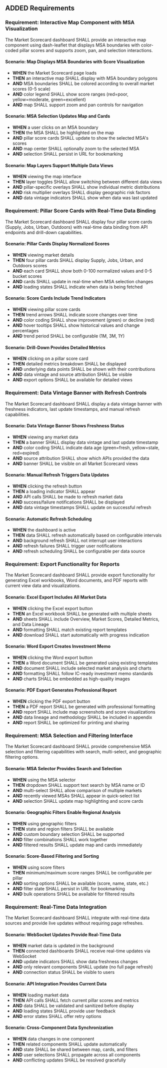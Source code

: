 ## ADDED Requirements

### Requirement: Interactive Map Component with MSA Visualization
The Market Scorecard dashboard SHALL provide an interactive map component using dash-leaflet that displays MSA boundaries with color-coded pillar scores and supports zoom, pan, and selection interactions.

#### Scenario: Map Displays MSA Boundaries with Score Visualization
- **WHEN** the Market Scorecard page loads
- **THEN** an interactive map SHALL display with MSA boundary polygons
- **AND** MSA boundaries SHALL be colored according to overall market scores (0-5 scale)
- **AND** color legend SHALL show score ranges (red=poor, yellow=moderate, green=excellent)
- **AND** map SHALL support zoom and pan controls for navigation

#### Scenario: MSA Selection Updates Map and Cards
- **WHEN** a user clicks on an MSA boundary
- **THEN** the MSA SHALL be highlighted on the map
- **AND** pillar score cards SHALL update to show the selected MSA's scores
- **AND** map center SHALL optionally zoom to the selected MSA
- **AND** selection SHALL persist in URL for bookmarking

#### Scenario: Map Layers Support Multiple Data Views
- **WHEN** viewing the map interface
- **THEN** layer toggles SHALL allow switching between different data views
- **AND** pillar-specific overlays SHALL show individual metric distributions
- **AND** risk multiplier overlays SHALL display geographic risk factors
- **AND** data vintage indicators SHALL show when data was last updated

### Requirement: Pillar Score Cards with Real-Time Data Binding
The Market Scorecard dashboard SHALL display four pillar score cards (Supply, Jobs, Urban, Outdoors) with real-time data binding from API endpoints and drill-down capabilities.

#### Scenario: Pillar Cards Display Normalized Scores
- **WHEN** viewing market details
- **THEN** four pillar cards SHALL display Supply, Jobs, Urban, and Outdoors scores
- **AND** each card SHALL show both 0-100 normalized values and 0-5 bucket scores
- **AND** cards SHALL update in real-time when MSA selection changes
- **AND** loading states SHALL indicate when data is being fetched

#### Scenario: Score Cards Include Trend Indicators
- **WHEN** viewing pillar score cards
- **THEN** trend arrows SHALL indicate score changes over time
- **AND** color coding SHALL show improvement (green) or decline (red)
- **AND** hover tooltips SHALL show historical values and change percentages
- **AND** trend period SHALL be configurable (1M, 3M, 1Y)

#### Scenario: Drill-Down Provides Detailed Metrics
- **WHEN** clicking on a pillar score card
- **THEN** detailed metrics breakdown SHALL be displayed
- **AND** underlying data points SHALL be shown with their contributions
- **AND** data vintage and source attribution SHALL be visible
- **AND** export options SHALL be available for detailed views

### Requirement: Data Vintage Banner with Refresh Controls
The Market Scorecard dashboard SHALL display a data vintage banner with freshness indicators, last update timestamps, and manual refresh capabilities.

#### Scenario: Data Vintage Banner Shows Freshness Status
- **WHEN** viewing any market data
- **THEN** a banner SHALL display data vintage and last update timestamp
- **AND** color coding SHALL indicate data age (green=fresh, yellow=stale, red=expired)
- **AND** source attribution SHALL show which APIs provided the data
- **AND** banner SHALL be visible on all Market Scorecard views

#### Scenario: Manual Refresh Triggers Data Updates
- **WHEN** clicking the refresh button
- **THEN** a loading indicator SHALL appear
- **AND** API calls SHALL be made to refresh market data
- **AND** success/failure notifications SHALL be displayed
- **AND** data vintage timestamps SHALL update on successful refresh

#### Scenario: Automatic Refresh Scheduling
- **WHEN** the dashboard is active
- **THEN** data SHALL refresh automatically based on configurable intervals
- **AND** background refresh SHALL not interrupt user interactions
- **AND** refresh failures SHALL trigger user notifications
- **AND** refresh scheduling SHALL be configurable per data source

### Requirement: Export Functionality for Reports
The Market Scorecard dashboard SHALL provide export functionality for generating Excel workbooks, Word documents, and PDF reports with current view data and visualizations.

#### Scenario: Excel Export Includes All Market Data
- **WHEN** clicking the Excel export button
- **THEN** an Excel workbook SHALL be generated with multiple sheets
- **AND** sheets SHALL include Overview, Market Scores, Detailed Metrics, and Data Lineage
- **AND** formatting SHALL match existing report templates
- **AND** download SHALL start automatically with progress indication

#### Scenario: Word Export Creates Investment Memo
- **WHEN** clicking the Word export button
- **THEN** a Word document SHALL be generated using existing templates
- **AND** document SHALL include selected market analysis and charts
- **AND** formatting SHALL follow IC-ready investment memo standards
- **AND** charts SHALL be embedded as high-quality images

#### Scenario: PDF Export Generates Professional Report
- **WHEN** clicking the PDF export button
- **THEN** a PDF report SHALL be generated with professional formatting
- **AND** report SHALL include map screenshots and score visualizations
- **AND** data lineage and methodology SHALL be included in appendix
- **AND** report SHALL be optimized for printing and sharing

### Requirement: MSA Selection and Filtering Interface
The Market Scorecard dashboard SHALL provide comprehensive MSA selection and filtering capabilities with search, multi-select, and geographic filtering options.

#### Scenario: MSA Selector Provides Search and Selection
- **WHEN** using the MSA selector
- **THEN** dropdown SHALL support text search by MSA name or ID
- **AND** multi-select SHALL allow comparison of multiple markets
- **AND** recently viewed MSAs SHALL appear in quick-select list
- **AND** selection SHALL update map highlighting and score cards

#### Scenario: Geographic Filters Enable Regional Analysis
- **WHEN** using geographic filters
- **THEN** state and region filters SHALL be available
- **AND** custom boundary selection SHALL be supported
- **AND** filter combinations SHALL work together
- **AND** filtered results SHALL update map and cards immediately

#### Scenario: Score-Based Filtering and Sorting
- **WHEN** using score filters
- **THEN** minimum/maximum score ranges SHALL be configurable per pillar
- **AND** sorting options SHALL be available (score, name, state, etc.)
- **AND** filter state SHALL persist in URL for bookmarking
- **AND** bulk operations SHALL be available for filtered results

### Requirement: Real-Time Data Integration
The Market Scorecard dashboard SHALL integrate with real-time data sources and provide live updates without requiring page refreshes.

#### Scenario: WebSocket Updates Provide Real-Time Data
- **WHEN** market data is updated in the background
- **THEN** connected dashboards SHALL receive real-time updates via WebSocket
- **AND** update indicators SHALL show data freshness changes
- **AND** only relevant components SHALL update (no full page refresh)
- **AND** connection status SHALL be visible to users

#### Scenario: API Integration Provides Current Data
- **WHEN** loading market data
- **THEN** API calls SHALL fetch current pillar scores and metrics
- **AND** data SHALL be validated and sanitized before display
- **AND** loading states SHALL provide user feedback
- **AND** error states SHALL offer retry options

#### Scenario: Cross-Component Data Synchronization
- **WHEN** data changes in one component
- **THEN** related components SHALL update automatically
- **AND** state SHALL be shared between map, cards, and filters
- **AND** user selections SHALL propagate across all components
- **AND** conflicting updates SHALL be resolved gracefully
